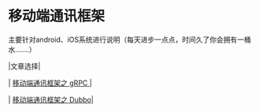 # 移动端通讯框架

主要针对android、iOS系统进行说明（每天进步一点点，时间久了你会拥有一桶水.......）

|文章选择|

| [移动端通讯框架之  gRPC ](/content/：gRPC.md)|

| [移动端通讯框架之  Dubbo](/content/：Dubbo.md)|

